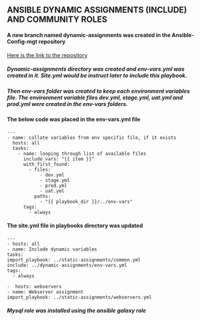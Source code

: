## ANSIBLE DYNAMIC ASSIGNMENTS (INCLUDE) AND COMMUNITY ROLES
#### A new branch named dynamic-assignments was created in the Ansible-Config-mgt repository
[Here is the link to the repository](https://github.com/fola2022/Ansible-Config-mgt/tree/dynamic-assignments)
##### Dynamic-assignments directory was created and env-vars.yml was created in it. Site.yml would be instruct later to include this playbook.
##### Then env-vars folder was created to keep each environment variables file. The environment variable files dev.yml, stage.yml, uat.yml and prod.yml were created in the env-vars folders.
#### The below code was placed in the env-vars.yml file
```
---
- name: collate variables from env specific file, if it exists
  hosts: all
  tasks:
    - name: looping through list of available files
      include_vars: "{{ item }}"
      with_first_found:
        - files:
            - dev.yml
            - stage.yml
            - prod.yml
            - uat.yml
          paths:
            - "{{ playbook_dir }}/../env-vars"
      tags:
        - always
  ```
  
  #### The site.yml file in playbooks directory was updated 
  ```
  ---
- hosts: all
- name: Include dynamic variables 
  tasks:
  import_playbook: ../static-assignments/common.yml 
  include: ../dynamic-assignments/env-vars.yml
  tags:
    - always

-  hosts: webservers
- name: Webserver assignment
  import_playbook: ../static-assignments/webservers.yml
  ```
  ##### Mysql role was installed using the ansible galaxy role
  #### 
  
